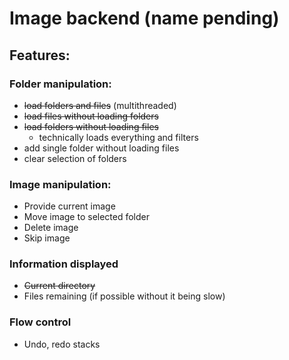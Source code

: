 # Image backend (name pending)

## Features:

### Folder manipulation:
- ~~load folders and files~~ (multithreaded)
- ~~load files without loading folders~~
- ~~load folders without loading files~~
    - technically loads everything and filters
- add single folder without loading files
- clear selection of folders

### Image manipulation:
- Provide current image
- Move image to selected folder
- Delete image
- Skip image

### Information displayed
- ~~Current directory~~
- Files remaining (if possible without it being slow)

### Flow control
- Undo, redo stacks